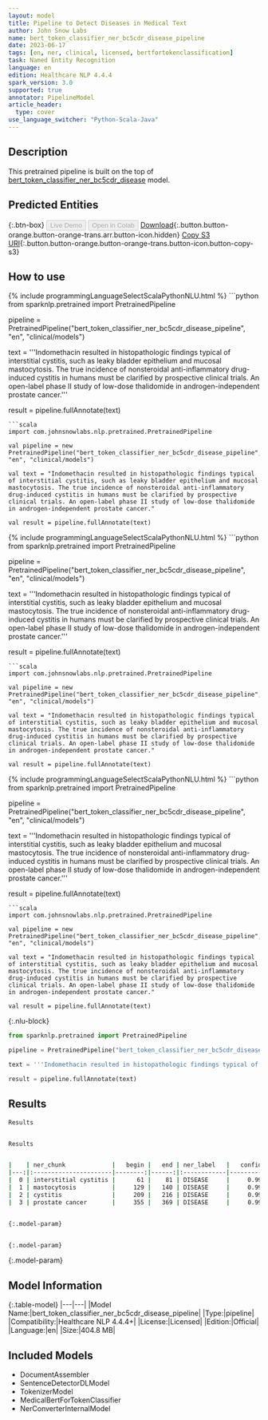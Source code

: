 ```yaml
---
layout: model
title: Pipeline to Detect Diseases in Medical Text
author: John Snow Labs
name: bert_token_classifier_ner_bc5cdr_disease_pipeline
date: 2023-06-17
tags: [en, ner, clinical, licensed, bertfortokenclassification]
task: Named Entity Recognition
language: en
edition: Healthcare NLP 4.4.4
spark_version: 3.0
supported: true
annotator: PipelineModel
article_header:
  type: cover
use_language_switcher: "Python-Scala-Java"
---
```


## Description

This pretrained pipeline is built on the top of [bert_token_classifier_ner_bc5cdr_disease](https://nlp.johnsnowlabs.com/2022/07/25/bert_token_classifier_ner_bc5cdr_disease_en_3_0.html) model.

## Predicted Entities



{:.btn-box}
<button class="button button-orange" disabled>Live Demo</button>
<button class="button button-orange" disabled>Open in Colab</button>
[Download](https://s3.amazonaws.com/auxdata.johnsnowlabs.com/clinical/models/bert_token_classifier_ner_bc5cdr_disease_pipeline_en_4.4.4_3.0_1686998845798.zip){:.button.button-orange.button-orange-trans.arr.button-icon.hidden}
[Copy S3 URI](s3://auxdata.johnsnowlabs.com/clinical/models/bert_token_classifier_ner_bc5cdr_disease_pipeline_en_4.4.4_3.0_1686998845798.zip){:.button.button-orange.button-orange-trans.button-icon.button-copy-s3}

## How to use

<div class="tabs-box" markdown="1">
{% include programmingLanguageSelectScalaPythonNLU.html %}
```python
from sparknlp.pretrained import PretrainedPipeline

pipeline = PretrainedPipeline("bert_token_classifier_ner_bc5cdr_disease_pipeline", "en", "clinical/models")

text = '''Indomethacin resulted in histopathologic findings typical of interstitial cystitis, such as leaky bladder epithelium and mucosal mastocytosis. The true incidence of nonsteroidal anti-inflammatory drug-induced cystitis in humans must be clarified by prospective clinical trials. An open-label phase II study of low-dose thalidomide in androgen-independent prostate cancer.'''

result = pipeline.fullAnnotate(text)
```
```scala
import com.johnsnowlabs.nlp.pretrained.PretrainedPipeline

val pipeline = new PretrainedPipeline("bert_token_classifier_ner_bc5cdr_disease_pipeline", "en", "clinical/models")

val text = "Indomethacin resulted in histopathologic findings typical of interstitial cystitis, such as leaky bladder epithelium and mucosal mastocytosis. The true incidence of nonsteroidal anti-inflammatory drug-induced cystitis in humans must be clarified by prospective clinical trials. An open-label phase II study of low-dose thalidomide in androgen-independent prostate cancer."

val result = pipeline.fullAnnotate(text)
```
</div>

<div class="tabs-box" markdown="1">
{% include programmingLanguageSelectScalaPythonNLU.html %}
```python
from sparknlp.pretrained import PretrainedPipeline

pipeline = PretrainedPipeline("bert_token_classifier_ner_bc5cdr_disease_pipeline", "en", "clinical/models")

text = '''Indomethacin resulted in histopathologic findings typical of interstitial cystitis, such as leaky bladder epithelium and mucosal mastocytosis. The true incidence of nonsteroidal anti-inflammatory drug-induced cystitis in humans must be clarified by prospective clinical trials. An open-label phase II study of low-dose thalidomide in androgen-independent prostate cancer.'''

result = pipeline.fullAnnotate(text)
```
```scala
import com.johnsnowlabs.nlp.pretrained.PretrainedPipeline

val pipeline = new PretrainedPipeline("bert_token_classifier_ner_bc5cdr_disease_pipeline", "en", "clinical/models")

val text = "Indomethacin resulted in histopathologic findings typical of interstitial cystitis, such as leaky bladder epithelium and mucosal mastocytosis. The true incidence of nonsteroidal anti-inflammatory drug-induced cystitis in humans must be clarified by prospective clinical trials. An open-label phase II study of low-dose thalidomide in androgen-independent prostate cancer."

val result = pipeline.fullAnnotate(text)
```
</div>

<div class="tabs-box" markdown="1">
{% include programmingLanguageSelectScalaPythonNLU.html %}
```python
from sparknlp.pretrained import PretrainedPipeline

pipeline = PretrainedPipeline("bert_token_classifier_ner_bc5cdr_disease_pipeline", "en", "clinical/models")

text = '''Indomethacin resulted in histopathologic findings typical of interstitial cystitis, such as leaky bladder epithelium and mucosal mastocytosis. The true incidence of nonsteroidal anti-inflammatory drug-induced cystitis in humans must be clarified by prospective clinical trials. An open-label phase II study of low-dose thalidomide in androgen-independent prostate cancer.'''

result = pipeline.fullAnnotate(text)
```
```scala
import com.johnsnowlabs.nlp.pretrained.PretrainedPipeline

val pipeline = new PretrainedPipeline("bert_token_classifier_ner_bc5cdr_disease_pipeline", "en", "clinical/models")

val text = "Indomethacin resulted in histopathologic findings typical of interstitial cystitis, such as leaky bladder epithelium and mucosal mastocytosis. The true incidence of nonsteroidal anti-inflammatory drug-induced cystitis in humans must be clarified by prospective clinical trials. An open-label phase II study of low-dose thalidomide in androgen-independent prostate cancer."

val result = pipeline.fullAnnotate(text)
```

{:.nlu-block}
```python
from sparknlp.pretrained import PretrainedPipeline

pipeline = PretrainedPipeline("bert_token_classifier_ner_bc5cdr_disease_pipeline", "en", "clinical/models")

text = '''Indomethacin resulted in histopathologic findings typical of interstitial cystitis, such as leaky bladder epithelium and mucosal mastocytosis. The true incidence of nonsteroidal anti-inflammatory drug-induced cystitis in humans must be clarified by prospective clinical trials. An open-label phase II study of low-dose thalidomide in androgen-independent prostate cancer.'''

result = pipeline.fullAnnotate(text)
```
</div>

## Results

```bash
Results


Results


|    | ner_chunk             |   begin |   end | ner_label   |   confidence |
|---:|:----------------------|--------:|------:|:------------|-------------:|
|  0 | interstitial cystitis |      61 |    81 | DISEASE     |     0.999746 |
|  1 | mastocytosis          |     129 |   140 | DISEASE     |     0.999132 |
|  2 | cystitis              |     209 |   216 | DISEASE     |     0.999912 |
|  3 | prostate cancer       |     355 |   369 | DISEASE     |     0.999781 |


{:.model-param}


{:.model-param}
```

{:.model-param}
## Model Information

{:.table-model}
|---|---|
|Model Name:|bert_token_classifier_ner_bc5cdr_disease_pipeline|
|Type:|pipeline|
|Compatibility:|Healthcare NLP 4.4.4+|
|License:|Licensed|
|Edition:|Official|
|Language:|en|
|Size:|404.8 MB|

## Included Models

- DocumentAssembler
- SentenceDetectorDLModel
- TokenizerModel
- MedicalBertForTokenClassifier
- NerConverterInternalModel